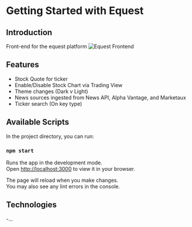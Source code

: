 # Getting Started with Equest

## Introduction
Front-end for the equest platform
![Equest Frontend](https://github.com/hpuma/equestrian-explorer-web-v2/blob/main/equest.gif)

## Features
- Stock Quote for ticker
- Enable/Disable Stock Chart via Trading View
- Theme changes (Dark v Light)
- News sources ingested from News API, Alpha Vantage, and Marketaux
- Ticker search (On key type)


## Available Scripts

In the project directory, you can run:

### `npm start`

Runs the app in the development mode.\
Open [http://localhost:3000](http://localhost:3000) to view it in your browser.

The page will reload when you make changes.\
You may also see any lint errors in the console.

## Technologies
-...
